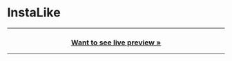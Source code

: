 # InstaLike

<hr/>
<h3 align="center"><a href="https://vipulhere.github.io/InstaLike/"><strong>Want to see live preview »</strong></a></h3>
<hr/>
<br/>
